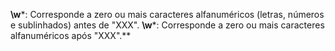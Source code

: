 **\w***: Corresponde a zero ou mais caracteres alfanuméricos (letras, números e sublinhados) antes de "XXX".
**\w***: Corresponde a zero ou mais caracteres alfanuméricos após "XXX".**
